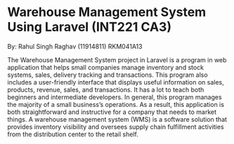 # Warehouse Management System Using Laravel (INT221 CA3)
By: Rahul Singh Raghav (11914811) RKM041A13

The Warehouse Management System project in Laravel is a program in web application that helps small companies manage inventory and stock systems, sales, delivery tracking and transactions. This program also includes a user-friendly interface that displays useful information on sales, products, revenue, sales, and transactions.
It has a lot to teach both beginners and intermediate developers. In general, this program manages the majority of a small business’s operations. As a result, this application is both straightforward and instructive for a company that needs to market things.
A warehouse management system (WMS) is a software solution that provides inventory visibility and oversees supply chain fulfillment activities from the distribution center to the retail shelf.

